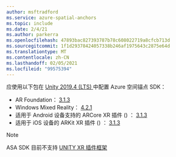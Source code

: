 ```yaml
---
author: msftradford
ms.service: azure-spatial-anchors
ms.topic: include
ms.date: 2/4/21
ms.author: parkerra
ms.openlocfilehash: 47893bac827393787b78c608022719a8cfcb713d
ms.sourcegitcommit: 1f1d29378424057338b246af1975643c2875e64d
ms.translationtype: MT
ms.contentlocale: zh-CN
ms.lasthandoff: 02/05/2021
ms.locfileid: "99575394"
---
```

应使用以下包在 <a href="https://unity.com/releases/2019-lts" target="_blank">Unity 2019.4 (LTS) </a> 中配置 Azure 空间锚点 SDK：
- AR Foundation： <a href="https://docs.unity3d.com/Packages/com.unity.xr.arfoundation@3.1/manual/index.html" target="_blank">3.1.3</a>
- Windows Mixed Reality： <a href="https://docs.unity3d.com/Packages/com.unity.xr.windowsmr.metro@4.2/manual/index.html" target="_blank">4.2.1</a>
- 适用于 Android 设备支持的 ARCore XR 插件 () ： <a href="https://docs.unity3d.com/Packages/com.unity.xr.arcore@3.1/manual/index.html" target="_blank">3.1.3</a>
- 适用于 iOS 设备的 ARKit XR 插件 () ： <a href="https://docs.unity3d.com/Packages/com.unity.xr.arkit@3.1/manual/index.html" target="_blank">3.1.3</a>

> [!NOTE]
> ASA SDK 目前不支持 <a href="https://docs.unity3d.com/Manual/XRPluginArchitecture.html" target="_blank">UNITY XR 插件框架</a>
